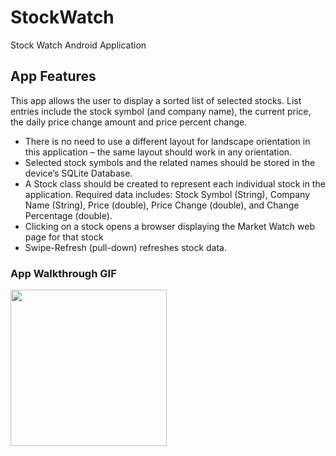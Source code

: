 # StockWatch
Stock Watch Android Application

## App Features
This app allows the user to display a sorted list of selected stocks. List entries include the stock symbol (and company name), the current price, the daily price change amount and price percent change.
* There is no need to use a different layout for landscape orientation in this application – the same layout should work in any orientation.
* Selected stock symbols and the related names should be stored in the device’s SQLite Database.
* A Stock class should be created to represent each individual stock in the application. Required data includes: Stock Symbol (String), Company Name (String), Price (double), Price Change (double), and Change Percentage (double).
* Clicking on a stock opens a browser displaying the Market Watch web page for that stock
* Swipe-Refresh (pull-down) refreshes stock data.

### App Walkthrough GIF
<img src="walkthrough.gif" width=250><br>
